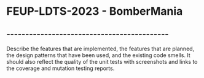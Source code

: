 # FEUP-LDTS-2023 - BomberMania
## -------------------------------------------
Describe the features that are
implemented, the features that are planned, the design patterns that have
been used, and the existing code smells. It should also reflect the quality of the
unit tests with screenshots and links to the coverage and mutation testing
reports.